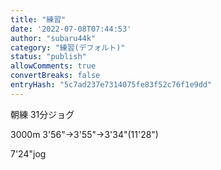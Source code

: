 ```yaml
---
title: "練習"
date: '2022-07-08T07:44:53'
author: "subaru44k"
category: "練習(デフォルト)"
status: "publish"
allowComments: true
convertBreaks: false
entryHash: "5c7ad237e7314075fe83f52c76f1e9dd"
---
```

朝練
31分ジョグ

3000m
3'56"→3'55"→3'34"(11'28")

7'24"jog
